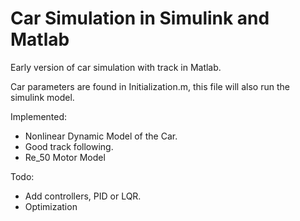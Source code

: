 # Car Simulation in Simulink and Matlab

Early version of car simulation with track in Matlab.

Car parameters are found in Initialization.m, this file will also run the simulink model.


Implemented:
* Nonlinear Dynamic Model of the Car.
* Good track following.
* Re_50 Motor Model

Todo:
* Add controllers, PID or LQR.
* Optimization
